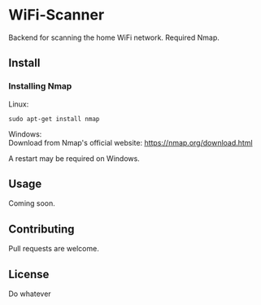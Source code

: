 # WiFi-Scanner

Backend for scanning the home WiFi network. Required Nmap. 

## Install

### Installing Nmap

Linux:
```
sudo apt-get install nmap
```

Windows:   
Download from Nmap's official website: https://nmap.org/download.html 

A restart may be required on Windows. 

## Usage

Coming soon. 

## Contributing

Pull requests are welcome.

## License

Do whatever

